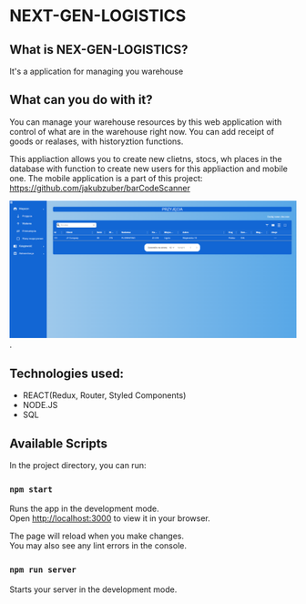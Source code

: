 # NEXT-GEN-LOGISTICS

## What is NEX-GEN-LOGISTICS?

It's a application for managing you warehouse

## What can you do with it?

You can manage your warehouse resources by this web application with control of what are in the warehouse right now.
You can add receipt of goods or realases, with historyztion functions.

This appliaction allows you to create new clietns, stocs, wh places in the database with function to create new users for this appliaction and mobile one.
The mobile application is a part of this project: https://github.com/jakubzuber/barCodeScanner

![alt text for screen readers](/markdown_wms.png "Screen for wms application").

## Technologies used:
- REACT(Redux, Router, Styled Components)
- NODE.JS
- SQL

## Available Scripts

In the project directory, you can run:

### `npm start`

Runs the app in the development mode.\
Open [http://localhost:3000](http://localhost:3000) to view it in your browser.

The page will reload when you make changes.\
You may also see any lint errors in the console.

### `npm run server`

Starts your server in the development mode.